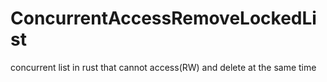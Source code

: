 # ConcurrentAccessRemoveLockedList
concurrent list in rust that cannot access(RW) and delete at the same time
